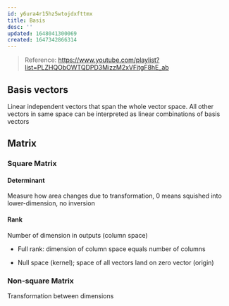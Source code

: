 ```yaml
---
id: y6ura4r15hz5wtojdxfttmx
title: Basis
desc: ''
updated: 1648041300069
created: 1647342866314
---
```


> Reference: https://www.youtube.com/playlist?list=PLZHQObOWTQDPD3MizzM2xVFitgF8hE_ab

## Basis vectors

Linear independent vectors that span the whole vector space. All other vectors in same space can be interpreted as linear combinations of basis vectors

## Matrix
### Square Matrix

#### Determinant
Measure how area changes due to transformation, 0 means squished into lower-dimension, no inversion

#### Rank
Number of dimension in outputs (column space)

- Full rank: dimension of column space equals number of columns

-  Null space (kernel); space of all vectors land on zero vector (origin)

### Non-square Matrix
Transformation between dimensions